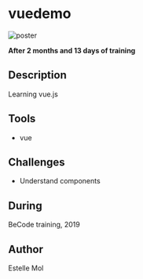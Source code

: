 # vuedemo

![poster](https://github.com/Estelle111/vuedemo/blob/master/public/zeroTalent.png) 

**After 2 months and 13 days of training**

## Description
Learning vue.js

## Tools
* vue

## Challenges
* Understand components

## During
BeCode training, 2019

## Author
Estelle Mol
